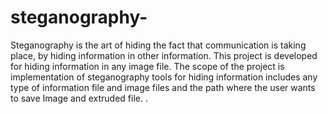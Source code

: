 # steganography-
Steganography is the art of hiding the fact that communication is taking place, by hiding information in other information. This project is developed for hiding information in any image file. The scope of the project is implementation of steganography tools for hiding information includes any type of information file and image files and the path where the user wants to save Image and extruded file. . 
